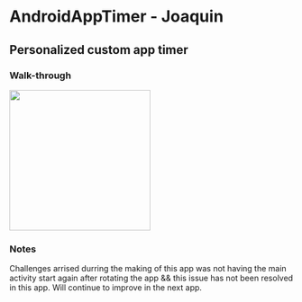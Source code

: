 # AndroidAppTimer - Joaquin

## Personalized custom app timer

### Walk-through

<img src="https://media.giphy.com/media/8oXe43wgOnArZIOULZ/giphy.gif" width=250><br>

### Notes
Challenges arrised durring the making of this app was not having the main activity start again after rotating the app && this issue has not been resolved in this app. Will continue to improve in the next app.
